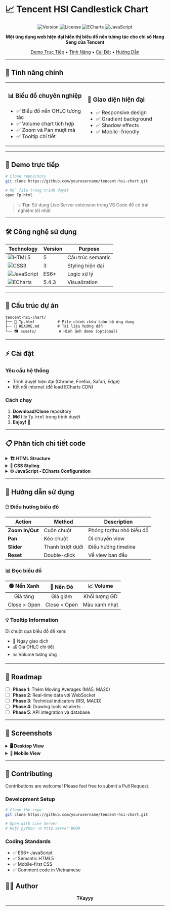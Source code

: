 # 📈 Tencent HSI Candlestick Chart

<div align="center">

![Version](https://img.shields.io/badge/version-1.0.0-blue.svg)
![License](https://img.shields.io/badge/license-MIT-green.svg)
![ECharts](https://img.shields.io/badge/ECharts-5.4.3-red.svg)
![JavaScript](https://img.shields.io/badge/JavaScript-ES6+-yellow.svg)

**Một ứng dụng web hiện đại hiển thị biểu đồ nến tương tác cho chỉ số Hang Seng của Tencent**

[Demo Trực Tiếp](#-demo-trực-tiếp) • [Tính Năng](#-tính-năng-chính) • [Cài Đặt](#-cài-đặt) • [Hướng Dẫn](#-hướng-dẫn-sử-dụng)


</div>

---

## 🌟 Tính năng chính

<table>
<tr>
<td width="50%">

### 📊 **Biểu đồ chuyên nghiệp**
- ✅ Biểu đồ nến OHLC tương tác
- ✅ Volume chart tích hợp
- ✅ Zoom và Pan mượt mà
- ✅ Tooltip chi tiết

</td>
<td width="50%">

### 🎨 **Giao diện hiện đại**
- ✅ Responsive design
- ✅ Gradient background
- ✅ Shadow effects
- ✅ Mobile-friendly

</td>
</tr>
</table>

---

## 🚀 Demo trực tiếp

```bash
# Clone repository
git clone https://github.com/yourusername/tencent-hsi-chart.git

# Mở file trong trình duyệt
open Tp.html
```

> 💡 **Tip**: Sử dụng Live Server extension trong VS Code để có trải nghiệm tốt nhất

---

## 🛠️ Công nghệ sử dụng

<div align="center">

| Technology | Version | Purpose |
|------------|---------|---------|
| ![HTML5](https://img.shields.io/badge/HTML5-E34F26?style=flat&logo=html5&logoColor=white) | 5 | Cấu trúc semantic |
| ![CSS3](https://img.shields.io/badge/CSS3-1572B6?style=flat&logo=css3&logoColor=white) | 3 | Styling hiện đại |
| ![JavaScript](https://img.shields.io/badge/JavaScript-F7DF1E?style=flat&logo=javascript&logoColor=black) | ES6+ | Logic xử lý |
| ![ECharts](https://img.shields.io/badge/ECharts-AA344D?style=flat&logo=apache&logoColor=white) | 5.4.3 | Visualization |

</div>

---

## 📁 Cấu trúc dự án

```
tencent-hsi-chart/
├── 📄 Tp.html          # File chính chứa toàn bộ ứng dụng
├── 📖 README.md        # Tài liệu hướng dẫn
└── 📷 assets/          # Hình ảnh demo (optional)
```

---

## ⚡ Cài đặt

### Yêu cầu hệ thống
- Trình duyệt hiện đại (Chrome, Firefox, Safari, Edge)
- Kết nối internet (để load ECharts CDN)

### Cách chạy
1. **Download/Clone** repository
2. **Mở** file `Tp.html` trong trình duyệt
3. **Enjoy!** 🎉

---

## 📋 Phân tích chi tiết code

<details>
<summary><b>🏗️ HTML Structure</b></summary>

```html
<div class="container">
    <div class="header">
        <!-- Header với title và mô tả -->
    </div>
    <div id="chartContainer">
        <!-- Container chứa biểu đồ ECharts -->
    </div>
    <div class="info">
        <!-- Hướng dẫn sử dụng và legend -->
    </div>
</div>
```

**💡 Lý do thiết kế:**
- Container chính để căn giữa và giới hạn chiều rộng
- Phân chia rõ ràng thành 3 phần: header, chart, info
- Semantic HTML giúp SEO và accessibility tốt hơn

</details>

<details>
<summary><b>🎨 CSS Styling</b></summary>

### Layout và Typography
```css
body {
    font-family: 'Segoe UI', Tahoma, Geneva, Verdana, sans-serif;
    background: linear-gradient(135deg, #667eea 0%, #764ba2 100%);
}
```

### Container Design
```css
.container {
    max-width: 1200px;
    border-radius: 15px;
    box-shadow: 0 20px 40px rgba(0,0,0,0.1);
}
```

**🔍 Chi tiết:**
- **Font stack**: Chọn font system phổ biến cho hiệu suất tốt
- **Gradient background**: Tạo hiệu ứng thị giác hấp dẫn
- **Max-width**: Đảm bảo readability trên màn hình lớn
- **Border-radius**: Thiết kế modern với góc bo tròn

</details>

<details>
<summary><b>⚙️ JavaScript - ECharts Configuration</b></summary>

### Chart Initialization
```javascript
const chartDom = document.getElementById('chartContainer');
const myChart = echarts.init(chartDom);
```

### Grid Layout System
```javascript
grid: [
    { left: '10%', right: '10%', height: '60%' },      // Main chart
    { left: '10%', right: '10%', top: '75%', height: '15%' } // Volume
]
```

### Data Structure - OHLC
```javascript
data: [
    [66.88, 68.00, 66.82, 68.00],  // [Open, Close, Low, High]
    [70.42, 67.75, 67.75, 70.75],
    // ...
]
```

**📊 Cấu trúc dữ liệu:**
- `Index 0 (Open)`: Giá mở cửa
- `Index 1 (Close)`: Giá đóng cửa  
- `Index 2 (Low)`: Giá thấp nhất trong ngày
- `Index 3 (High)`: Giá cao nhất trong ngày

</details>

---

## 🎯 Hướng dẫn sử dụng

### 🖱️ Điều hướng biểu đồ

| Action | Method | Description |
|--------|--------|-------------|
| **Zoom In/Out** | Cuộn chuột | Phóng to/thu nhỏ biểu đồ |
| **Pan** | Kéo chuột | Di chuyển view |
| **Slider** | Thanh trượt dưới | Điều hướng timeline |
| **Reset** | Double-click | Về view ban đầu |

### 📊 Đọc biểu đồ

<div align="center">

| 🟢 **Nến Xanh** | 🔴 **Nến Đỏ** | 📈 **Volume** |
|:---:|:---:|:---:|
| Giá tăng | Giá giảm | Khối lượng GD |
| Close > Open | Close < Open | Màu xanh nhạt |

</div>

### 💡 Tooltip Information
Di chuột qua biểu đồ để xem:
- 📅 Ngày giao dịch
- 💰 Giá OHLC chi tiết  
- 📊 Volume tương ứng

---

## 🚀 Roadmap

- [ ] **Phase 1**: Thêm Moving Averages (MA5, MA20)
- [ ] **Phase 2**: Real-time data với WebSocket
- [ ] **Phase 3**: Technical indicators (RSI, MACD)
- [ ] **Phase 4**: Drawing tools và alerts
- [ ] **Phase 5**: API integration và database

---

## 📱 Screenshots

<details>
<summary><b>🖥️ Desktop View</b></summary>

![Desktop](https://via.placeholder.com/800x500/667eea/white?text=Desktop+View)

</details>

<details>
<summary><b>📱 Mobile View</b></summary>

<div align="center">
<img src="https://via.placeholder.com/400x600/667eea/white?text=Mobile+View" alt="Mobile View" width="300">
</div>

</details>

---

## 🤝 Contributing

Contributions are welcome! Please feel free to submit a Pull Request.

### Development Setup
```bash
# Clone the repo
git clone https://github.com/yourusername/tencent-hsi-chart.git

# Open with Live Server
# Hoặc python -m http.server 8000
```

### Coding Standards
- ✅ ES6+ JavaScript
- ✅ Semantic HTML5
- ✅ Mobile-first CSS
- ✅ Comment code in Vietnamese

## 👨‍💻 Author

<div align="center">

**TKayyy**


</div>

---

